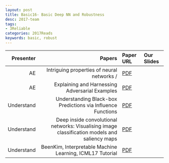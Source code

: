 ```yaml
---
layout: post
title: Basic16- Basic Deep NN and Robustness 
desc: 2017-team
tags:
- 3Reliable
categories: 2017Reads
keywords: basic, robust 
---
```




| Presenter | Papers | Paper URL| Our Slides |
| -----: | ---------------------------: | :----- | :----- |
| AE |Intriguing properties of neural networks /  | [PDF](https://arxiv.org/abs/1312.6199) |  |
| AE | Explaining and Harnessing Adversarial Examples | [PDF](https://arxiv.org/abs/1412.6572) |  |
| Understand | Understanding Black-box Predictions via Influence Functions | [PDF](https://arxiv.org/abs/1703.04730) |  |
| Understand | Deep inside convolutional networks: Visualising image classification models and saliency maps | [PDF](https://arxiv.org/abs/1312.6034) |  |
| Understand | BeenKim, Interpretable Machine Learning, ICML17 Tutorial | [PDF](https://people.csail.mit.edu/beenkim/papers/BeenK_FinaleDV_ICML2017_tutorial.pdf) |  |